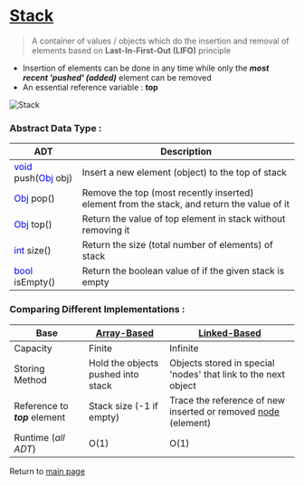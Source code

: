 # [Stack](https://github.com/GohEeEn/Data-Structures-and-Algorithms/tree/master/Java/Stack/Stack.java)

> A container of values / objects which do the insertion and removal of elements based on **Last-In-First-Out (LIFO)** principle

* Insertion of elements can be done in any time while only the ***most recent 'pushed' (added)*** element can be removed
* An essential reference variable : **top**

![Stack](https://proxy.duckduckgo.com/iu/?u=https%3A%2F%2Fwww.studytonight.com%2Fdata-structures%2Fimages%2Fstack-data-structure.png&f=1)

### Abstract Data Type :
ADT  |   Description
--------------------|-----------------
<span style="color:blue;">void</span> push(<span style="color:blue;">Obj</span> obj) | Insert a new element (object) to the top of stack
<span style="color:blue;">Obj</span> pop() | Remove the top (most recently inserted) element from the stack, and return the value of it
<span style="color:blue;">Obj</span> top() | Return the value of top element in stack without removing it
<span style="color:blue;">int</span> size()| Return the size (total number of elements) of stack
<span style="color:blue;">bool</span> isEmpty()| Return the boolean value of if the given stack is empty

### Comparing Different Implementations :

Base | [Array-Based](https://github.com/GohEeEn/Data-Structures-and-Algorithms/blob/master/Java/Stack/ArrayStack.java)    | [Linked-Based](https://github.com/GohEeEn/Data-Structures-and-Algorithms/blob/master/Java/Stack/LinkedStack.java)
---------|---------------|--------------
Capacity | Finite   | Infinite
Storing Method | Hold the objects pushed into stack | Objects stored in special 'nodes' that link to the next object
Reference to ***top*** element | Stack size (-1 if empty) | Trace the reference of new inserted or removed [node](https://github.com/GohEeEn/Data-Structures-and-Algorithms/blob/master/Java/Stack/Node.java) (element)
Runtime (*all ADT*) | O(1)  | O(1)

Return to [main page](https://github.com/GohEeEn/Data-Structures-and-Algorithms)
